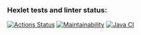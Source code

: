### Hexlet tests and linter status:
[![Actions Status](https://github.com/DanielNuud/java-project-78/actions/workflows/hexlet-check.yml/badge.svg)](https://github.com/DanielNuud/java-project-78/actions)
[![Maintainability](https://api.codeclimate.com/v1/badges/9a7d25b00c673d908473/maintainability)](https://codeclimate.com/github/DanielNuud/java-project-78/maintainability)
[![Java CI](https://github.com/DanielNuud/java-project-78/actions/workflows/main.yml/badge.svg)](https://github.com/DanielNuud/java-project-78/actions/workflows/main.yml)

